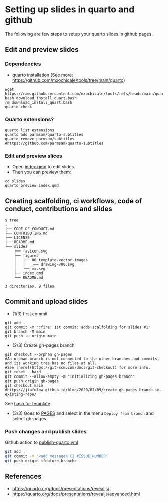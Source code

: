 # Setting up slides in quarto and github
The following are few steps to setup your quarto slides in github pages.

## Edit and preview slides

### Dependencies
* quarto installation (See more: https://github.com/mxochicale/tools/tree/main/quarto)
```
wget https://raw.githubusercontent.com/mxochicale/tools/refs/heads/main/quarto/download_install_quart.bash
bash download_install_quart.bash
rm download_install_quart.bash
quarto check
```

### Quarto extensions?
```
quarto list extensions
quarto add parmsam/quarto-subtitles
quarto remove parmsam/subtitles
#https://github.com/parmsam/quarto-subtitles
```

### Edit and preview slices
* Open [index.qmd](index.qmd) to edit slides. 
* Then you can preview them:
```
cd slides
quarto preview index.qmd
```


## Creating scalfolding, ci workflows, code of conduct, contributions and slides
```
$ tree 
.
├── CODE_OF_CONDUCT.md
├── CONTRIBUTING.md
├── LICENSE
├── README.md
└── slides
    ├── favicon.svg
    ├── figures
    │   ├── 00_template-vector-images
    │   │   └── drawing-v00.svg
    │   └── mx.svg
    ├── index.qmd
    └── README.md

3 directories, 9 files
```



## Commit and upload slides
* (1/3) first commit
```
git add .
git commit -m ':fire: 1st commit: adds scalfolding for slides #1'
git branch -M main
git push -u origin main
```

* (2/3) Create gh-pages branch
```
git checkout --orphan gh-pages 
#An orphan branch is not connected to the other branches and commits, and its working tree has no files at all. 
#See [here](https://git-scm.com/docs/git-checkout) for more info.
git reset --hard
git commit --allow-empty -m "Initializing gh-pages branch"
git push origin gh-pages
git checkout main
#https://jiafulow.github.io/blog/2020/07/09/create-gh-pages-branch-in-existing-repo/
```
See [hash for template](https://github.com/mxochicale/physical-ai-in-healthcare-slides/commit/74d43f86ec3fce761d0e92927c9fe8fbce7ac07f)


* (3/3) Goes to [PAGES](https://github.com/mxochicale/physical-ai-in-healthcare-slides/settings/pages) and select in the menu `Deploy from branch` and select gh-pages


### Push changes and publish slides
Github action to [publish-quarto.yml](https://github.com/mxochicale/physical-ai-in-healthcare-slides/blob/main/.github/workflows/publish-quarto.yml)
```bash
git add .
git commit -m '<add message> CI #ISSUE_NUMBER'
git push origin <feature_branch>
```

## References
* https://quarto.org/docs/presentations/revealjs/
* https://quarto.org/docs/presentations/revealjs/advanced.html

